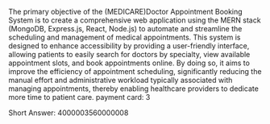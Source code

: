 The primary objective of the (MEDICARE)Doctor Appointment Booking System is to create a comprehensive web application using the MERN stack (MongoDB, Express.js, React, Node.js) to automate and streamline the scheduling and management of medical appointments. This system is designed to enhance accessibility by providing a user-friendly interface, allowing patients to easily search for doctors by specialty, view available appointment slots, and book appointments online. By doing so, it aims to improve the efficiency of appointment scheduling, significantly reducing the manual effort and administrative workload typically associated with managing appointments, thereby enabling healthcare providers to dedicate more time to patient care.
payment card:
3

Short Answer: 4000003560000008
